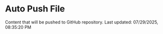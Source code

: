 # Auto Push File

Content that will be pushed to GitHub repository.
Last updated: 07/29/2025, 08:35:20 PM